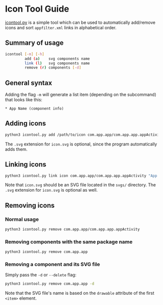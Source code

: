 # Icon Tool Guide
[icontool.py](/icontool.py) is a simple tool which can be used to automatically add/remove icons and sort `appfilter.xml` links in alphabetical order.

## Summary of usage
```sh
icontool [-m] [-h]
         add (a)    svg components name
         link (l)   svg components name
         remove (r) components [-d]
```

## General syntax
Adding the flag `-m` will generate a list item (depending on the subcommand) that looks like this:
```
* App Name (component info)
```

## Adding icons
```sh
python3 icontool.py add /path/to/icon com.app.app/com.app.app.appActivity "App Name"
```

The `.svg` extension for `icon.svg` is optional, since the program automatically adds them.

## Linking icons
```sh
python3 icontool.py link icon com.app.app/com.app.app.appActivity "App Name"
```

Note that `icon.svg` should be an SVG file located in the `svgs/` directory. The `.svg` extension for `icon.svg` is optional as well.

## Removing icons
### Normal usage
```sh
python3 icontool.py remove com.app.app/com.app.app.appActivity
```

### Removing components with the same package name
```sh
python3 icontool.py remove com.app.app
```

### Removing a component and its SVG file
Simply pass the `-d` or `--delete` flag:

```sh
python3 icontool.py remove com.app.app -d
```

Note that the SVG file's name is based on the `drawable` attribute of the first `<item>` element.
